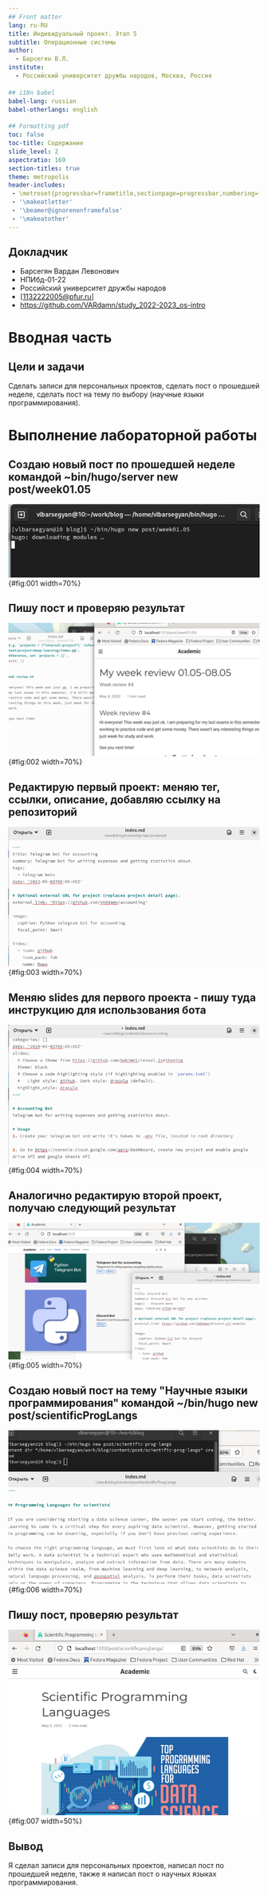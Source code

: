 ```yaml
---
## Front matter
lang: ru-RU
title: Индивидуальный проект. Этап 5
subtitle: Операционные системы
author:
  - Барсегян В.Л.
institute:
  - Российский университет дружбы народов, Москва, Россия

## i18n babel
babel-lang: russian
babel-otherlangs: english

## Formatting pdf
toc: false
toc-title: Содержание
slide_level: 2
aspectratio: 169
section-titles: true
theme: metropolis
header-includes:
 - \metroset{progressbar=frametitle,sectionpage=progressbar,numbering=fraction}
 - '\makeatletter'
 - '\beamer@ignorenonframefalse'
 - '\makeatother'
---
```



## Докладчик


  * Барсегян Вардан Левонович
  * НПИбд-01-22
  * Российский университет дружбы народов
  * [1132222005@pfur.ru]
  * <https://github.com/VARdamn/study_2022-2023_os-intro>
  
# Вводная часть

## Цели и задачи

Сделать записи для персональных проектов, сделать пост о прошедшей неделе, сделать пост на тему по выбору (научные языки программирования).

# Выполнение лабораторной работы

## Создаю новый пост по прошедшей неделе командой ~bin/hugo/server new post/week01.05

![Создание нового поста](image/pic1.png){#fig:001 width=70%}

## Пишу пост и проверяю результат

![Написанный пост и результат](image/pic2.png){#fig:002 width=70%}

## Редактирую первый проект: меняю тег, ссылки, описание, добавляю ссылку на репозиторий

![Редактирование первого проекта](image/pic3.png){#fig:003 width=70%}

## Меняю slides для первого проекта - пишу туда инструкцию для использования бота 

![Папка slides первого проекта](image/pic4.png){#fig:004 width=70%}

## Аналогично редактирую второй проект, получаю следующий результат

![Отредактированные проекты](image/pic5.png){#fig:005 width=70%}

## Создаю новый пост на тему "Научные языки программирования" командой ~/bin/hugo new post/scientificProgLangs

![Создание шаблона нового поста](image/pic6.png){#fig:006 width=70%}

## Пишу пост, проверяю результат

![Написание нового поста и проверка](image/pic7.png){#fig:007 width=50%}

## Вывод

Я сделал записи для персональных проектов, написал пост по прошедшей неделе, также я написал пост о научных языках программирования.

